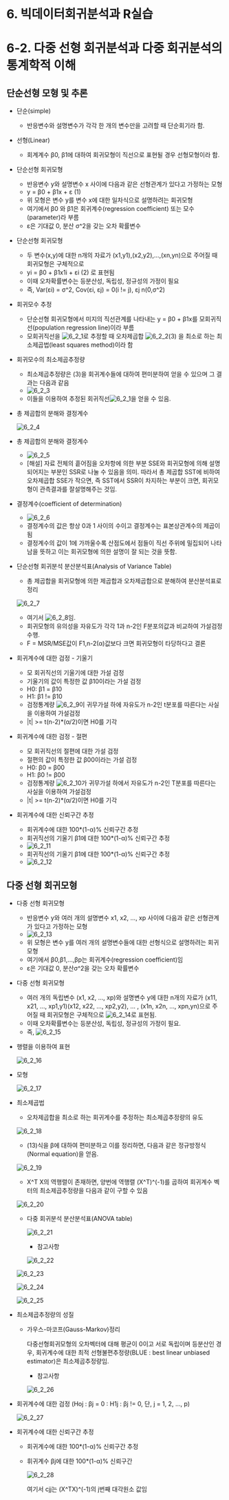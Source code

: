 # 6. 빅데이터회귀분석과 R실습



# 6-2. 다중 선형 회귀분석과 다중 회귀분석의 통계학적 이해



## 단순선형 모형 및 추론

- 단순(simple)

  - 반응변수와 설명변수가 각각 한 개의 변수만을 고려할 때 단순회기라 함.

- 선형(Linear)

  - 회계계수 β0, β1에 대하여 회귀모형이 직선으로 표현될 경우 선형모형이라 함.

- 단순선형 회귀모형

  - 반응변수 y와 설명변수 x 사이에 다음과 같은 선형관계가 있다고 가정하는 모형
  - y = β0 + β1x + ε (1)
  - 위 모형은 변수 y를 변수 x에 대한 일차식으로 설명하려는 회귀모형
  - 여기에서 β0 와 β1은 회귀계수(regression coefficient) 또는 모수(parameter)라 부름
  - ε은 기대값 0, 분산 σ^2을 갖는 오차 확률변수

- 단순선형 회귀모형

  - 두 변수(x,y)에 대한 n개의 자료가 (x1,y1),(x2,y2),...,(xn,yn)으로 주어질 때 회귀모형은 구체적으로 
  - yi = β0 + β1x1i + εi (2) 로 표현됨
  - 이때 오차확률변수는 등분산성, 독립성, 정규성의 가정이 필요
  - 즉, Var(εi) = σ^2, Cov(εi, εj) = 0(i != j), εj n(0,σ^2)

- 회귀모수 추정

  - 단순선형 회귀모형에서 미지의 직선관계를 나타내는 y = β0 + β1x를 모회귀직선(population regression line)이라 부름
  - 모회귀직선을 ![6_2_1](md-images/6_2_1.PNG)로 추정할 때 오차제곱합 ![6_2_2](md-images/6_2_2.PNG)(3) 을 최소로 하는 최소제곱법(least squares method)이라 함

- 회귀모수의 최소제곱추정량

  - 최소제곱추정량은 (3)을 회귀계수들에 대하여 편미분하여 얻을 수 있으며 그 결과는 다음과 같음
  - ![6_2_3](md-images/6_2_3.PNG)
  - 이들을 이용하여 추정된 회귀직선![6_2_1](md-images/6_2_1.PNG)을 얻을 수 있음.

- 총 제곱합의 분해와 결정계수

  ![6_2_4](md-images/6_2_4.PNG)

- 총 제곱합의 분해와 결정계수
  - ![6_2_5](md-images/6_2_5.PNG)
  - [해설] 자료 전체의 흩어짐을 오차항에 의한 부분 SSE와 회귀모형에 의해 설명되어지는 부분인 SSR로 나눌 수 있음을 의미. 따라서 총 제곱합 SST에 비하여 오차제곱합 SSE가 작으면, 즉 SST에서 SSR이 차지하는 부분이 크면, 회귀모형이 관측결과를 잘설명해주는 것임.

- 결정계수(coefficient of determination)

  - ![6_2_6](md-images/6_2_6.PNG)
  - 결정계수의 값은 항상 0과 1 사이의 수이고 결정계수는 표본상관계수의 제곱이 됨
  - 결정계수의 값이 1에 가까울수록 산점도에서 점들이 직선 주위에 밀집되어 나타남을 뜻하고 이는 회귀모형에 의한 설명이 잘 되는 것을 뜻함.

- 단순선형 회귀분석 분산분석표(Analysis of Variance Table)

  - 총 제곱합을 회귀모형에 의한 제곱합과 오차제곱합으로 분해하여 분산분석표로 정리

  ![6_2_7](md-images/6_2_7.PNG)

  - 여기서 ![6_2_8](md-images/6_2_8.PNG)임.
  - 회귀모형의 유의성을 자유도가 각각 1과 n-2인 F분포의값과 비교하여 가설검정 수행.
  - F = MSR/MSE값이 F1,n-2(α)값보다 크면 회귀모형이 타당하다고 결론

- 회귀계수에 대한 검정 - 기울기

  - 모 회귀직선의 기울기에 대한 가설 검정
  - 기울기의 값이 특정한 값 β10이라는 가설 검정
  - H0: β1 = β10
  - H1: β1 != β10
  - 검정통계량 ![6_2_9](md-images/6_2_9.PNG)이 귀무가설 하에 자유도가 n-2인 t분포를 따른다는 사실을 이용하여 가설검정
  - |t| >= t(n-2)*(α/2)이면 H0를 기각

- 회귀계수에 대한 검정 - 절편

  - 모 회귀직선의 절편에 대한 가설 검정
  - 절편의 값이 특정한 값  β00이라는 가설 검정
  - H0: β0 = β00
  - H1: β0 != β00
  - 검정통계량 ![6_2_10](md-images/6_2_10.PNG)가 귀무가설 하에서 자유도가 n-2인 T분포를 따른다는 사실을 이용하여 가설검정
  - |t| >= t(n-2)*(α/2)이면 H0를 기각

- 회귀계수에 대한 신뢰구간 추정

  - 회귀계수에 대한 100*(1-α)% 신뢰구간 추정
  - 회귀직선의 기울기 β1에 대한 100*(1-α)% 신뢰구간 추정
  - ![6_2_11](md-images/6_2_11.PNG)
  - 회귀직선의 기울기 β1에 대한 100*(1-α)% 신뢰구간 추정
  - ![6_2_12](md-images/6_2_12.PNG)



## 다중 선형 회귀모형

- 다중 선형 회귀모형

  - 반응변수 y와 여러 개의 설명변수 x1, x2, ..., xp 사이에 다음과 같은 선형관계가 있다고 가정하는 모형
  - ![6_2_13](md-images/6_2_13-16299877875151.PNG)
  - 위 모형은 변수 y를 여러 개의 설명변수들에 대한 선형식으로 설명하려는 회귀모형
  - 여기에서 β0,β1,...,βp는 회귀계수(regression coefficient)임
  - ε은 기대값 0, 분산σ^2을 갖는 오차 확률변수

- 다중 선형 회귀모형

  - 여러 개의 독립변수 (x1, x2, ..., xp)와 설명변수 y에 대한 n개의 자료가 (x11, x21, ..., xp1,y1)(x12, x22, ..., xp2,y2), ... , (x1n, x2n, ..., xpn,yn)으로 주어질 때 회귀모형은 구체적으로  ![6_2_14](md-images/6_2_14.PNG)로 표현됨.
  - 이때 오차확률변수는 등분산성, 독립성, 정규성의 가정이 필요.
  - 즉, ![6_2_15](md-images/6_2_15.PNG)

  

- 행렬을 이용하여 표현

  ![6_2_16](md-images/6_2_16.PNG)

- 모형

  ![6_2_17](md-images/6_2_17.PNG)

- 최소제곱법

  - 오차제곱합을 최소로 하는 회귀계수를 추정하는 최소제곱추정량의 유도

  ![6_2_18](md-images/6_2_18.PNG)

  - (13)식을 β에 대하여 편미분하고 이를 정리하면, 다음과 같은 정규방정식(Normal equation)을 얻음.

  ![6_2_19](md-images/6_2_19.PNG)

  -  X^T X의 역행렬이 존재하면, 양번에 역행렬 (X^T)^(-1)를 곱하여 회귀계수 벡터의 최소제곱추정량을 다음과 같이 구할 수 있음

  ![6_2_20](md-images/6_2_20.PNG)

  - 다중 회귀분석 분산분석표(ANOVA table)

    ![6_2_21](md-images/6_2_21.PNG)

    - 참고사항

    ![6_2_22](md-images/6_2_22.PNG)

  ![6_2_23](md-images/6_2_23.PNG)

  ![6_2_24](md-images/6_2_24.PNG)

  ![6_2_25](md-images/6_2_25.PNG)

- 최소제곱추정량의 성질

  - 가우스-마코프(Gauss-Markov)정리

    다중선형회귀모형의 오차벡터에 대해 평균이 0이고 서로 독립이며 등분산인 경우, 회귀계수에 대한 최적 선형불편추정량(BLUE : best linear unbiased estimator)은 최소제곱추정량임.

    - 참고사항

    ![6_2_26](md-images/6_2_26.PNG)

- 회귀계수에 대한 검정 (Hoj : βj = 0 : H1j : βj != 0, 단, j = 1, 2, ..., p)

  ![6_2_27](md-images/6_2_27.PNG)

- 회귀계수에 대한 신뢰구간 추정

  - 회귀계수에 대한 100*(1-α)% 신뢰구간 추정

  - 휘귀계수 βj에 대한 100*(1-α)% 신뢰구간 

    ![6_2_28](md-images/6_2_28.PNG)

    여기서 cjj는 (X^TX)^(-1)의 j번째 대각원소 값임
